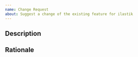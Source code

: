 ```yaml
---
name: Change Request
about: Suggest a change of the existing feature for ilastik
---
```


## Description

<!-- Describe the change in a few sentences. -->

## Rationale

<!-- Why this change is important? -->
